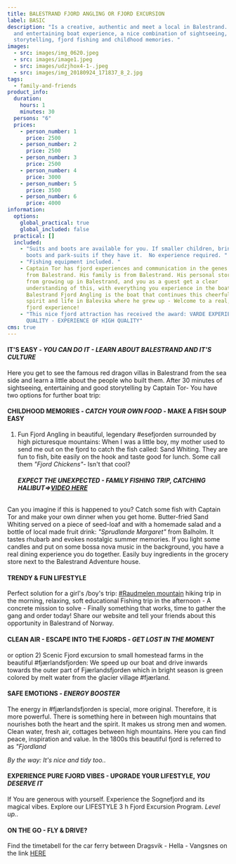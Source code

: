 ```yaml
---
title: BALESTRAND FJORD ANGLING OR FJORD EXCURSION
label: BASIC
description: "Is a creative, authentic and meet a local in Balestrand. A guided
  and entertaining boat experience, a nice combination of sightseeing,
  storytelling, fjord fishing and childhood memories. "
images:
  - src: images/img_0620.jpeg
  - src: images/image1.jpeg
  - src: images/udzjhox4-1-.jpeg
  - src: images/img_20180924_171837_8_2.jpg
tags:
  - family-and-friends
product_info:
  duration:
    hours: 1
    minutes: 30
  persons: "6"
  prices:
    - person_number: 1
      price: 2500
    - person_number: 2
      price: 2500
    - person_number: 3
      price: 2500
    - person_number: 4
      price: 3000
    - person_number: 5
      price: 3500
    - person_number: 6
      price: 4000
information:
  options:
    global_practical: true
    global_included: false
  practical: []
  included:
    - "Suits and boots are available for you. If smaller children, bring your
      boots and park-suits if they have it.  No experience required. "
    - "Fishing equipment included. "
    - Captain Tor has fjord experiences and communication in the genes. He is
      from Balestrand. His family is from Balestrand. His personal stories are
      from growing up in Balestrand, and you as a guest get a clear
      understanding of this, with everything you experience in the boat.
      Balestrand Fjord Angling is the boat that continues this cheerful pioneer
      spirit and life in Balevika where he grew up - Welcome to a real, local
      fjord experience!
    - "This nice fjord attraction has received the award: VARDE EXPERIENCE
      QUALITY - EXPERIENCE OF HIGH QUALITY"
cms: true
---
```

#### **I﻿T'S EASY - *YOU CAN DO IT - LEARN ABOUT BALESTRAND AND IT'S CULTURE***

Here you get to see the famous red dragon villas in Balestrand from the sea side and learn a little about the people who built them. After 30 minutes of sightseeing, entertaining and good storytelling by Captain Tor- You have two options for further boat trip:

#### **C﻿HILDHOOD MEMORIES - *C﻿ATCH YOUR OWN FOOD* - MAKE A FISH SOUP EASY**

1. Fun Fjord Angling in beautiful, legendary #esefjorden surrounded by high picturesque mountains: When I was a little boy, my mother used to send me out on the fjord to catch the fish called: Sand Whiting. They are fun to fish, bite easily on the hook and taste good for lunch. Some call them *"Fjord Chickens"-* Isn't that cool?

   ###### **EXPECT THE UNEXPECTED - FAMILY FISHING TRIP, CATCHING HALIBUT=>[VIDEO HERE](https://www.instagram.com/p/C7HG6bDN3a9/)**

C﻿an you imagine if this is happened to you? Catch some fish with Captain Tor and make your own dinner when you get home. Butter-fried Sand Whiting served on a piece of seed-loaf and with a homemade salad and a bottle of local made fruit drink: *"Sprudlande Margaret"* from Balholm. It tastes rhubarb and evokes nostalgic summer memories. If you light some candles and put on some bossa nova music in the background, you have a real dining experience you do together. Easily buy ingredients in the grocery store next to the Balestrand Adventure house. 

#### **T﻿RENDY & FUN LIFESTYLE**

Perfect solution for a girl's /boy's trip: [\#Raudmelen mountain](https://www.instagram.com/explore/locations/312018818/raudmelen/) hiking trip in the morning, relaxing, soft educational Fishing trip in the afternoon - A concrete mission to solve - Finally something that works, time to gather the gang and order today! Share our website and tell your friends about this opportunity in Balestrand of Norway.

#### **C﻿LEAN AIR - ESCAPE INTO THE FJORDS - *GET LOST IN THE MOMENT***

or option 2) Scenic Fjord excursion to small homestead farms in the beautiful #fjærlandsfjorden: We speed up our boat and drive inwards towards the outer part of Fjærlandsfjorden which in bright season is green colored by  melt water from the glacier village #fjærland.

#### **SAFE EMOTIONS - *ENERGY BOOSTER***

The energy in #fjærlandsfjorden is special, more original. Therefore, it is more powerful. There is something here in between high mountains that nourishes both the heart and the spirit. It makes us strong men and women. Clean water, fresh air, cottages between high mountains. Here you can find peace, inspiration and value. In the 1800s this beautiful fjord is referred to as *"Fjordland*

*B﻿y the way:*  *It's nice and tidy too..*

#### **EXPERIENCE PURE FJORD VIBES - UPGRADE YOUR LIFESTYLE, *YOU DESERVE IT***

I﻿f Y﻿ou are generous with yourself. Experience the Sognefjord and its magical vibes. Explore our LIFESTYLE 3 h Fjord Excursion Program. *Level up..*

#### **O﻿N THE GO - FLY & DRIVE?**

F﻿ind the timetabell for the car ferry between Dragsvik - Hella - Vangsnes on the link [HERE](https://www.norled.no/globalassets/2021-ferjetakster/hella-2.pdf)
